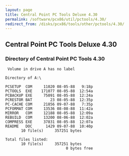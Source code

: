 ```yaml
---
layout: page
title: Central Point PC Tools Deluxe 4.30
permalink: /software/pcx86/util/pctools/4.30/
redirect_from: /disks/pcx86/tools/other/pctools/4.30/
---
```


Central Point PC Tools Deluxe 4.30
----------------------------------

### Directory of Central Point PC Tools 4.30

	 Volume in drive A has no label

	Directory of A:\

	PCSETUP  COM     11020 08-05-88   9:18p
	PCTOOLS  EXE    171077 08-05-88  12:54a
	PCBACKUP EXE     75091 08-05-88  12:24a
	PCRESTOR BAT        23 08-05-88  12:35p
	PC-CACHE COM     21856 09-07-88   7:35p
	PCFORMAT COM     13536 08-08-88  11:42a
	MIRROR   COM     12188 08-05-88  12:09a
	REBUILD  COM     13200 08-06-88  12:02a
	COMPRESS EXE     37831 08-05-88  12:07a
	README   DOC      1429 09-07-88  10:40p
	       10 file(s)     357251 bytes

	Total files listed:
	       10 file(s)     357251 bytes
	                           0 bytes free
